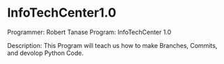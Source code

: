 # InfoTechCenter1.0


Programmer: Robert Tanase
Program: InfoTechCenter 1.0

Description:  This Program will teach us how to make Branches, Commits, and devolop Python Code.
 
